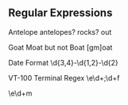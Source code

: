 Regular Expressions
-
Antelope
antelopes? rocks? out

Goat Moat but not Boat
[gm]oat

Date Format
\d{3,4}-\d{1,2}-\d{2}

VT-100 Terminal Regex
\e\d+;\d+f

\e\d+m